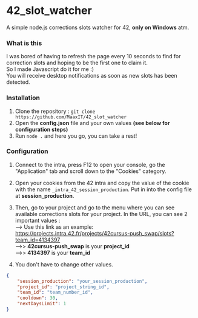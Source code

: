 # 42_slot_watcher
A simple node.js corrections slots watcher for 42, **only on Windows** atm.  

### What is this
I was bored of having to refresh the page every 10 seconds to find for correction slots and hoping to be the first one to claim it.  
So I made Javascript do it for me :)  
You will receive desktop notifications as soon as new slots has been detected.

### Installation
1. Clone the repository : ``git clone https://github.com/MaaxIT/42_slot_watcher``
2. Open the **config.json** file and your own values **(see below for configuration steps)**
3. Run ``node .`` and here you go, you can take a rest!

### Configuration
1. Connect to the intra, press F12 to open your console, go the "Application" tab and scroll down to the "Cookies" category.
2. Open your cookies from the 42 intra and copy the value of the cookie with the name ``_intra_42_session_production``. Put in into the config file at **session_production**.
3. Then, go to your project and go to the menu where you can see available corrections slots for your project. In the URL, you can see 2 important values :  
--> Use this link as an example: https://projects.intra.42.fr/projects/42cursus-push_swap/slots?team_id=4134397  
-->> **42cursus-push_swap** is your **project_id**  
-->> **4134397** is your **team_id**  

4. You don't have to change other values.
```json
{
    "session_production": "your_session_production",
    "project_id": "project_string_id",
    "team_id": "team_number_id",
    "cooldown": 30,
    "nextDaysLimit": 1
}
```
